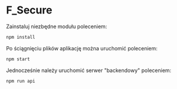 # F_Secure 

Zainstaluj niezbędne modułu poleceniem:
```bash
npm install
```
Po ściągnięciu plików aplikację można uruchomić poleceniem:
```bash
npm start
```
Jednocześnie należy uruchomić serwer "backendowy" poleceniem:
```bash
npm run api
```
